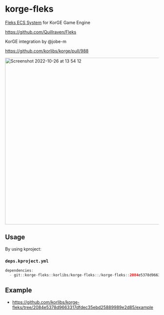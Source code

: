 # korge-fleks

[Fleks ECS System](https://github.com/Quillraven/Fleks) for KorGE Game Engine

<https://github.com/Quillraven/Fleks>

KorGE integration by @jobe-m

https://github.com/korlibs/korge/pull/988

<img width="546" alt="Screenshot 2022-10-26 at 13 54 12" src="https://user-images.githubusercontent.com/570848/198019508-dafdb3a5-02af-49f7-92ec-9f76533c2524.png">

## Usage


By using kproject:

### `deps.kproject.yml`

```kotlin
dependencies:
  - git::korge-fleks::korlibs/korge-fleks::/korge-fleks::2084e5378d9663317dfdec35ebd25889989e2d85
```

## Example

* <https://github.com/korlibs/korge-fleks/tree/2084e5378d9663317dfdec35ebd25889989e2d85/example>
